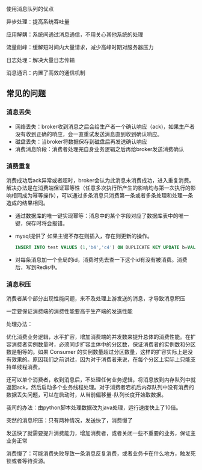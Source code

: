 使用消息队列的优点

异步处理：提高系统吞吐量

应用解耦：系统间通过消息通信，不用关心其他系统的处理

流量削峰：缓解短时间内大量请求，减少高峰时期对服务器压力

日志处理：解决大量日志传输

消息通讯：内置了高效的通信机制



## 常见的问题

### 消息丢失

- 网络丢失：broker收到消息之后会给生产者一个确认响应（ack)，如果生产者没有收到正确的响应，会一直重试发送消息直到收到确认响应。
- 磁盘丢失：当broker将数据保存到磁盘后再发送确认响应
- 消费消息阶段：消费者处理完自身业务逻辑之后再给broker发送消费确认

### 消费重复

 消费成功后ack异常或者超时，broker会认为此消息未消费成功，进入重复消费。解决办法是在消费端保证幂等性（任意多次执行所产生的影响均与第一次执行的影响相同成为幂等操作），可以通过多条消息只消费第一条或者多条处理和处理一条造成的结果相同。

- 通过数据库的唯一键实现幂等：消息中的某个字段对应了数据库表中的唯一键，保存时将会报错。

- mysql提供了 如果主键不存在则插入，存在则更新的操作。

  ```sql 
  INSERT INTO test VALUES (1,'b4','c4') ON DUPLICATE KEY UPDATE b=VALUES(b),c=VALUES(c);
  ```

- 对每条消息加一个全局的id，消费时先去查一下这个id有没有被消费。消费后，写到Redis中。

### **消息积压**

消费者某个部分出现性能问题，来不及处理上游发送的消息，才导致消息积压

一定要保证消费端的消费性能要高于生产端的发送性能

处理办法：

优化消费业务逻辑，水平扩容，增加消费端的并发数来提升总体的消费性能。在扩容消费者实例数量时，必须同步扩容主体中的分区数，保证消费者的实例数和分区数是相等的。如果 Consumer 的实例数量超过分区数量，这样的扩容实际上是没有效果的。原因我们之前讲过，因为对于消费者来说，在每个分区上实际上只能支持单线程消费。

还可以单个消费者，收到消息后，不处理任何业务逻辑，将消息放到内存队列中就返回ack，然后启动多个业务线程处理。对于消费者宕机后内存队列中没有消费的数据丢失问题，可以在启动时，从当前偏移量-队列长度开始取数据。

我司的办法：由python脚本处理数据改为java处理，运行速度快上了10倍。



突然的消息积压：只有两种情况，发送快了，消费慢了

发送快了就需要提升消费能力，增加消费者，或者关闭一些不重要的业务，保证主业务正常

消费慢了：可能消费失败导致一条消息反复消费，或者业务卡在什么地方，触发死锁或者等待资源。



